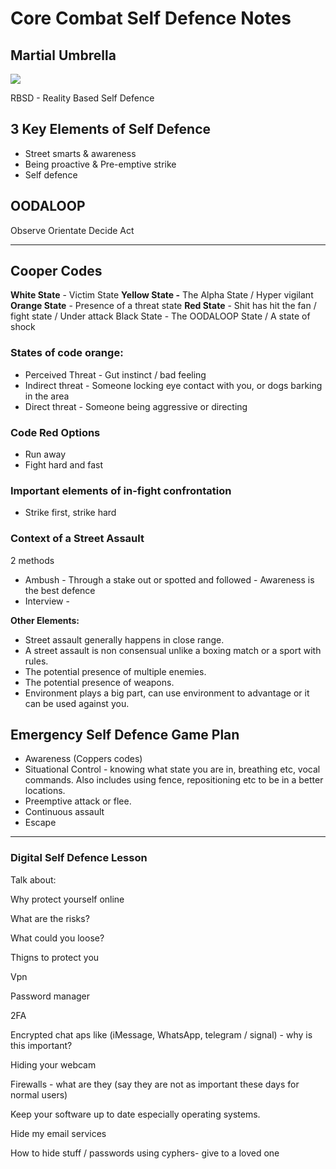 
# Core Combat Self Defence Notes

## Martial Umbrella
![](https://res.craft.do/user/full/462b8120-2cdb-8b5b-e1b0-eb474f1399bb/E9F06009-671C-49FD-BCE9-FE14B9C7524E_2)

RBSD - Reality Based Self Defence


## 3 Key Elements of Self Defence
-   Street smarts & awareness
-   Being proactive & Pre-emptive strike
-   Self defence


## OODALOOP
Observe
Orientate
Decide
Act

---

## Cooper Codes
**White State** - Victim State
**Yellow State -** The Alpha State / Hyper vigilant
**Orange State** - Presence of a threat state
**Red State** - Shit has hit the fan / fight state / Under attack
Black State - The OODALOOP State / A state of shock


### States of code orange:
-   Perceived Threat - Gut instinct / bad feeling
-   Indirect threat - Someone locking eye contact with you, or dogs barking in the area
-   Direct threat - Someone being aggressive or directing


### Code Red Options
-   Run away
-   Fight hard and fast


### Important elements of in-fight confrontation
-   Strike first, strike hard


### Context of a Street Assault
2 methods
-   Ambush - Through a stake out or spotted and followed - Awareness is the best defence
-   Interview -


**Other Elements:**
-   Street assault generally happens in close range.
-   A street assault is non consensual unlike a boxing match or a sport with rules.
-   The potential presence of multiple enemies.
-   The potential presence of weapons.
-   Environment plays a big part, can use environment to advantage or it can be used against you.


## Emergency Self Defence Game Plan
-   Awareness (Coppers codes)
-   Situational Control - knowing what state you are in, breathing etc, vocal commands. Also includes using fence, repositioning etc to be in a better locations.
-   Preemptive attack or flee.
-   Continuous assault
-   Escape

---

### Digital Self Defence Lesson

Talk about:

Why protect yourself online

What are the risks?

What could you loose?

Thigns to protect you

Vpn

Password manager

2FA

Encrypted chat aps like (iMessage, WhatsApp, telegram / signal) - why is this important?

Hiding your webcam

Firewalls - what are they (say they are not as important these days for normal users)

Keep your software up to date especially operating systems.

Hide my email services

How to hide stuff / passwords using cyphers- give to a loved one